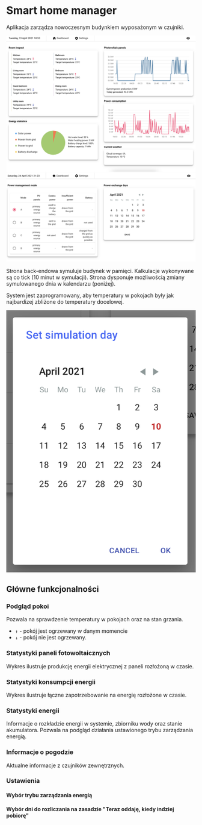 # Smart home manager

Aplikacja zarządza nowoczesnym budynkiem wyposażonym w czujniki.

![screenshot](./screenshot.png)
![screenshot2](./screenshot2.png)

Strona back-endowa symuluje budynek w pamięci. Kalkulacje wykonywane są co tick (10 minut w symulacji). Strona dysponuje możliwością zmiany symulowanego dnia w kalendarzu (poniżej).

System jest zaprogramowany, aby temperatury w pokojach były jak najbardizej zbliżone do temperatury docelowej.

![screenshot2](./screenshot3.png)

## Główne funkcjonalności

### Podgląd pokoi

Pozwala na sprawdzenie temperatury w pokojach oraz na stan grzania.

- `↑` - pokój jest ogrzewany w danym momencie
- `↓` - pokój nie jest ogrzewany.

### Statystyki paneli fotowoltaicznych

Wykres ilustruje produkcję energii elektrycznej z paneli rozłożoną w czasie.

### Statystyki konsumpcji energii

Wykres ilustruje łączne zapotrzebowanie na energię rozłożone w czasie.

### Statystyki energii

Informacje o rozkładzie energii w systemie, zbiorniku wody oraz stanie akumulatora. Pozwala na podgląd działania ustawionego trybu zarządzania energią.

### Informacje o pogodzie

Aktualne informacje z czujników zewnętrznych.

### Ustawienia

#### Wybór trybu zarządzania energią

#### Wybór dni do rozliczania na zasadzie "Teraz oddaję, kiedy indziej pobiorę"
